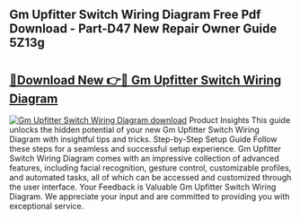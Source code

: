 ## Gm Upfitter Switch Wiring Diagram Free Pdf Download - Part-D47 New Repair Owner Guide 5Z13g

# <h2><a href="http://dfhbne.blite.top/?on=Gm+Upfitter+Switch+Wiring+Diagram">🔗Download New 👉🔴 Gm Upfitter Switch Wiring Diagram</a></h2>

[![Gm Upfitter Switch Wiring Diagram download](https://i.imgur.com/lujVjoI.png)](http://dfhbne.blite.top/?on=Gm+Upfitter+Switch+Wiring+Diagram)
Product Insights This guide unlocks the hidden potential of your new Gm Upfitter Switch Wiring Diagram with insightful tips and tricks. Step-by-Step Setup Guide Follow these steps for a seamless and successful setup experience. Gm Upfitter Switch Wiring Diagram comes with an impressive collection of advanced features, including facial recognition, gesture control, customizable profiles, and automated tasks, all of which can be accessed and customized through the user interface. Your Feedback is Valuable Gm Upfitter Switch Wiring Diagram. We appreciate your input and are committed to providing you with exceptional service.
